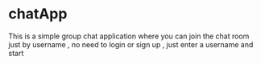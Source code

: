 # chatApp
This is a simple group  chat application where you can join the chat room just by username , no need to login or sign up , just enter a username and start 
